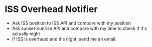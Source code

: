 # ISS Overhead Notifier

- Ask ISS position to ISS API and compare with my position
- Ask sunset-sunrise API and compare with my time to check if it's actually night
- If ISS is overhead and it's night, send me an email.
